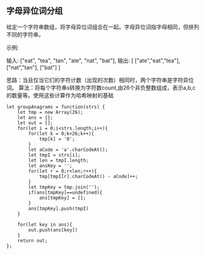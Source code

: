 ## 字母异位词分组

给定一个字符串数组，将字母异位词组合在一起。字母异位词指字母相同，但排列不同的字符串。

示例:

输入: ["eat", "tea", "tan", "ate", "nat", "bat"],
输出:
[
  ["ate","eat","tea"],
  ["nat","tan"],
  ["bat"]
]

思路：当且仅当它们的字符计数（出现的次数）相同时，两个字符串是字符异位词。
算法：将每个字符串s转换为字符数count,由26个非负整数组成，表示a,b,c的数量等。使用这些计算作为哈希映射的基础

```
let groupAnagrams = function(strs) {
    let tmp = new Array(26);
    let ans = {};
    let out = [];
    for(let i = 0;i<strs.length;i++){
        for(let k = 0;k<26;k++){
            tmp[k] = '0';
        }
        let aCode = 'a'.charCodeAt();
        let tmpI = strs[i];
        let len = tmpI.length;
        let ansKey = '';
        for(let r = 0;r<len;r++){
            tmp[tmpI[r].charCodeAt() - aCode]++;
        }
        let tmpKey = tmp.join('');
        if(ans[tmpKey]==undefined){
            ans[tmpKey] = [];
        }
        ans[tmpKey].push(tmpI)
    }
    
    for(let key in ans){
        out.push(ans[key])
    }
    return out;
};
```